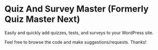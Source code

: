Quiz And Survey Master (Formerly Quiz Master Next)
================

Easily and quickly add quizzes, tests, and surveys to your WordPress site.

Feel free to browse the code and make suggestions/requests. Thanks!
